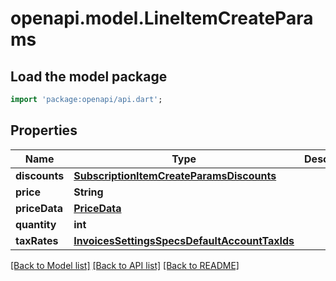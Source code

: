 # openapi.model.LineItemCreateParams

## Load the model package
```dart
import 'package:openapi/api.dart';
```

## Properties
Name | Type | Description | Notes
------------ | ------------- | ------------- | -------------
**discounts** | [**SubscriptionItemCreateParamsDiscounts**](SubscriptionItemCreateParamsDiscounts.md) |  | [optional] 
**price** | **String** |  | [optional] 
**priceData** | [**PriceData**](PriceData.md) |  | [optional] 
**quantity** | **int** |  | [optional] 
**taxRates** | [**InvoicesSettingsSpecsDefaultAccountTaxIds**](InvoicesSettingsSpecsDefaultAccountTaxIds.md) |  | [optional] 

[[Back to Model list]](../README.md#documentation-for-models) [[Back to API list]](../README.md#documentation-for-api-endpoints) [[Back to README]](../README.md)


